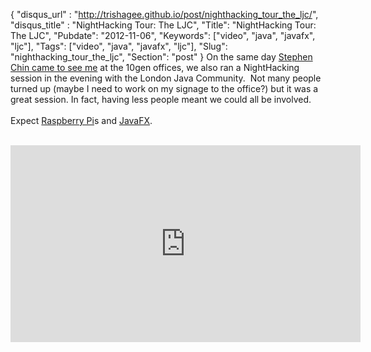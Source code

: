 {
 "disqus_url" : "http://trishagee.github.io/post/nighthacking_tour_the_ljc/",
 "disqus_title" : "NightHacking Tour: The LJC",
 "Title": "NightHacking Tour: The LJC",
 "Pubdate": "2012-11-06",
 "Keywords": ["video", "java", "javafx", "ljc"],
 "Tags": ["video", "java", "javafx", "ljc"],
 "Slug": "nighthacking_tour_the_ljc",
 "Section": "post"
}
On the same day <a href="http://mechanitis.blogspot.co.uk/2012/10/interview-and-hacking-session-with.html">Stephen Chin came to see me</a> at the 10gen offices, we also ran a NightHacking session in the evening with the London Java Community. &nbsp;Not many people turned up (maybe I need to work on my signage to the office?) but it was a great session. In fact, having less people meant we could all be involved.<br /><br />Expect <a href="http://www.raspberrypi.org/">Raspberry Pi</a>s and <a href="http://www.oracle.com/technetwork/java/javafx/overview/index.html">JavaFX</a>.<br /><br /><div style="text-align: center;"><iframe allowfullscreen="allowfullscreen" frameborder="0" height="315" src="http://www.youtube.com/embed/f2a9XvZNq0o" width="560"></iframe></div>
